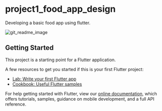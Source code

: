 # project1_food_app_design

Developing a basic food app using flutter.

![git_readme_image](https://user-images.githubusercontent.com/77967955/121142214-65c53680-c859-11eb-9493-c8ef95e72758.jpg)


## Getting Started

This project is a starting point for a Flutter application.

A few resources to get you started if this is your first Flutter project:

- [Lab: Write your first Flutter app](https://flutter.dev/docs/get-started/codelab)
- [Cookbook: Useful Flutter samples](https://flutter.dev/docs/cookbook)

For help getting started with Flutter, view our
[online documentation](https://flutter.dev/docs), which offers tutorials,
samples, guidance on mobile development, and a full API reference.
